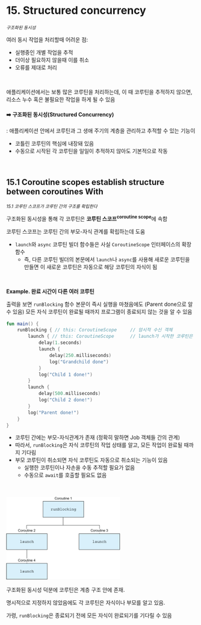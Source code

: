 # 15. Structured concurrency

<small><i>구조화된 동시성</i></small>

여러 동시 작업을 처리할때 어려운 점:
- 실행중인 개별 작업을 추적
- 더이상 필요하지 않을때 이를 취소
- 오류를 제대로 처리

<br>

애플리케이션에서는 보통 많은 코루틴을 처리하는데,
이 때 코루틴을 추적하지 않으면, 리소스 누수 혹은 불필요한 작업을 하게 될 수 있음

#### ➡️ **구조화된 동시성(Structured Concurrency)**

: 애플리케이션 안에서 코루틴과 그 생애 주기의 계층을 관리하고 추적할 수 있는 기능이
- 코틀린 코루틴의 핵심에 내장돼 있음
- 수동으로 시작된 각 코루틴을 일일이 추적하지 않아도 기본적으로 작동

<br>

## 15.1 Coroutine scopes establish structure between coroutines With

<small><i>15.1 코루틴 스코프가 코루틴 간의 구조를 확립한다</i></small>

구조화된 동시성을 통해 각 코루틴은 <b>코루틴 스코프<sup>coroutine scope</sup></b>에 속함

코루틴 스코프는 코루틴 간의 부모-자식 관계를 확립하는데 도움

- `launch`와 `async` 코루틴 빌더 함수들은 사실 `CoroutineScope` 인터페이스의 확장 함수
  - 즉, 다른 코루틴 빌더의 본문에서 `launch`나 `async`를 사용해 새로운 코루틴을 만들면 이 새로운 코루틴은 자동으로 해당 코루틴의 자식이 됨

<br>

**Example. 완료 시간이 다른 여러 코루틴**

출력을 보면 `runBlocking` 함수 본문이 즉시 실행을 마쳤음에도 (Parent done으로 알 수 있음) 모든 자식 코루틴이 완료될 때까지 프로그램이 종료되지 않는 것을 알 수 있음

```kotlin
fun main() {
    runBlocking { // this: CoroutineScope     // 암시적 수신 객체
        launch { // this: CoroutineScope      // launch가 시작한 코루틴은 runBlocking의 자식
            delay(1.seconds)
            launch {
                delay(250.milliseconds)
                log("Grandchild done")
            }
            log("Child 1 done!")
        }
        launch {
            delay(500.milliseconds)
            log("Child 2 done!")
        }
        log("Parent done!")
    }
}
```

- 코루틴 간에는 부모-자식관계가 존재 (정확히 말하면 Job 객체들 간의 관계)
- 따라서, `runBlocking`은 자식 코루틴의 작업 상태를 알고, 모든 작업이 완료될 때까지 기다림
- 부모 코루틴이 취소되면 자식 코루틴도 자동으로 취소되는 기능이 있음
  - 실행한 코루틴이나 자손을 수동 추적할 필요가 없음
  - 수동으로 `await`를 호출할 필요도 없음


<br><br><img src="./img/figure15-01.png" width="60%">

구조화된 동시성 덕분에 코루틴은 계층 구조 안에 존재. 

명시적으로 지정하지 않았음에도 각 코루틴은 자식이나 부모를 알고 있음.

가령, `runBlocking`은 종료되기 전에 모든 자식이 완료되기를 기다릴 수 있음

<br><br>



